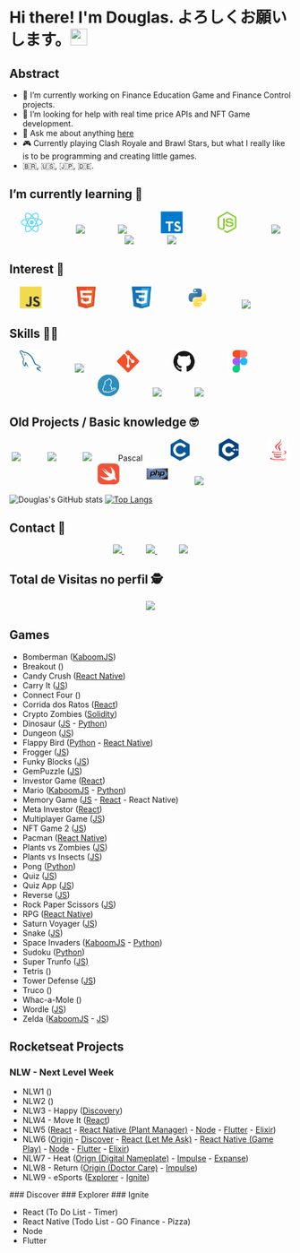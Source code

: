# Hi there! I'm Douglas. よろしくお願いします。<img src="https://douglasdl.github.io/images/Hi.gif" width="30px" height="30px"></h2>

## Abstract
- 🔭 I’m currently working on Finance Education Game and Finance Control projects.
- 🤔 I’m looking for help with real time price APIs and NFT Game development.
- 💬 Ask me about anything [here](https://github.com/douglasdl/douglasdl/issues)
- :video_game: Currently playing Clash Royale and Brawl Stars, but what I really like is to be programming and creating little games.
- 🇧🇷, 🇺🇸, 🇯🇵, 🇩🇪.


## I’m currently learning 🌱
<p align="center">
    <a href="https://reactjs.org/"><img height="40" src="https://raw.githubusercontent.com/devicons/devicon/master/icons/react/react-original.svg"></a>
    &nbsp;&nbsp;&nbsp;&nbsp;&nbsp;&nbsp;&nbsp;&nbsp;&nbsp;&nbsp;&nbsp;&nbsp;&nbsp;
    <a href="https://reactnative.dev/"><img height="40" src="https://douglasdl.github.io/images/ReactNative2.png"></a>
    &nbsp;&nbsp;&nbsp;&nbsp;&nbsp;&nbsp;&nbsp;&nbsp;&nbsp;&nbsp;&nbsp;&nbsp;&nbsp;
    <a href="https://expo.dev/"><img height="40" src="https://douglasdl.github.io/images/Expo.png"></a>
    &nbsp;&nbsp;&nbsp;&nbsp;&nbsp;&nbsp;&nbsp;&nbsp;&nbsp;&nbsp;&nbsp;&nbsp;&nbsp;
    <a href="https://www.typescriptlang.org/"><img height="40" src="https://raw.githubusercontent.com/devicons/devicon/master/icons/typescript/typescript-original.svg"></a>
    &nbsp;&nbsp;&nbsp;&nbsp;&nbsp;&nbsp;&nbsp;&nbsp;&nbsp;&nbsp;&nbsp;&nbsp;&nbsp;
    <a href="https://nodejs.dev/"><img height="40" src="https://raw.githubusercontent.com/devicons/devicon/master/icons/nodejs/nodejs-original.svg"></a>
    &nbsp;&nbsp;&nbsp;&nbsp;&nbsp;&nbsp;&nbsp;&nbsp;&nbsp;&nbsp;&nbsp;&nbsp;&nbsp;
    <a href="https://ethereum.org/en/"><img height="40" src="https://douglasdl.github.io/images/eth.png"></a>
    &nbsp;&nbsp;&nbsp;&nbsp;&nbsp;&nbsp;&nbsp;&nbsp;&nbsp;&nbsp;&nbsp;&nbsp;&nbsp;
    <a href="https://docs.soliditylang.org/en/"><img height="40" src="https://douglasdl.github.io/images/solidity.svg"></a>
    &nbsp;&nbsp;&nbsp;&nbsp;&nbsp;&nbsp;&nbsp;&nbsp;&nbsp;&nbsp;&nbsp;&nbsp;&nbsp;
    <a href="https://redis.io/"><img height="40" src="https://douglasdl.github.io/images/redis.png"></a>
    &nbsp;&nbsp;&nbsp;&nbsp;&nbsp;&nbsp;&nbsp;&nbsp;&nbsp;&nbsp;&nbsp;&nbsp;&nbsp;
</p>

## Interest 💙
<p align="center">
    <a href="https://developer.mozilla.org/en-US/docs/Web/JavaScript"><img height="40" src="https://raw.githubusercontent.com/devicons/devicon/master/icons/javascript/javascript-original.svg"></a>
    &nbsp;&nbsp;&nbsp;&nbsp;&nbsp;&nbsp;&nbsp;&nbsp;&nbsp;&nbsp;&nbsp;&nbsp;&nbsp;
    <a href="https://developer.mozilla.org/en-US/docs/Web/HTML"><img height="40" src="https://raw.githubusercontent.com/devicons/devicon/master/icons/html5/html5-original.svg"></a>
    &nbsp;&nbsp;&nbsp;&nbsp;&nbsp;&nbsp;&nbsp;&nbsp;&nbsp;&nbsp;&nbsp;&nbsp;&nbsp;
    <a href="https://developer.mozilla.org/en-US/docs/Web/CSS"><img height="40" src="https://raw.githubusercontent.com/devicons/devicon/master/icons/css3/css3-original.svg"></a>
    &nbsp;&nbsp;&nbsp;&nbsp;&nbsp;&nbsp;&nbsp;&nbsp;&nbsp;&nbsp;&nbsp;&nbsp;&nbsp;
    <a href="https://www.python.org/"><img height="40" src="https://raw.githubusercontent.com/devicons/devicon/master/icons/python/python-original.svg"></a>
    &nbsp;&nbsp;&nbsp;&nbsp;&nbsp;&nbsp;&nbsp;&nbsp;&nbsp;&nbsp;&nbsp;&nbsp;&nbsp;
    <a href="https://vyper.readthedocs.io/en/"><img height="40" src="https://douglasdl.github.io/images/vyper.svg"></a>
    &nbsp;&nbsp;&nbsp;&nbsp;&nbsp;&nbsp;&nbsp;&nbsp;&nbsp;&nbsp;&nbsp;&nbsp;&nbsp;
</p>   
    
## Skills 👨‍💻
<p align="center">
    <a href="https://www.mysql.com/"><img height="40" src="https://raw.githubusercontent.com/devicons/devicon/master/icons/mysql/mysql-original.svg"></a>
    &nbsp;&nbsp;&nbsp;&nbsp;&nbsp;&nbsp;&nbsp;&nbsp;&nbsp;&nbsp;&nbsp;&nbsp;&nbsp;
    <a href="https://www.sqlite.org/index.html"><img height="40" src="https://douglasdl.github.io/images/SQLite3.png"></a>
    &nbsp;&nbsp;&nbsp;&nbsp;&nbsp;&nbsp;&nbsp;&nbsp;&nbsp;&nbsp;&nbsp;&nbsp;&nbsp;
    <a href="https://git-scm.com/"><img height="40" src="https://raw.githubusercontent.com/devicons/devicon/master/icons/git/git-original.svg"></a>
    &nbsp;&nbsp;&nbsp;&nbsp;&nbsp;&nbsp;&nbsp;&nbsp;&nbsp;&nbsp;&nbsp;&nbsp;&nbsp;
    <a href="https://github.com/"><img height="40" src="https://raw.githubusercontent.com/devicons/devicon/master/icons/github/github-original.svg"></a>
    &nbsp;&nbsp;&nbsp;&nbsp;&nbsp;&nbsp;&nbsp;&nbsp;&nbsp;&nbsp;&nbsp;&nbsp;&nbsp;
    <a href="https://www.figma.com/"><img height="40" src="https://raw.githubusercontent.com/devicons/devicon/master/icons/figma/figma-original.svg"></a>
    &nbsp;&nbsp;&nbsp;&nbsp;&nbsp;&nbsp;&nbsp;&nbsp;&nbsp;&nbsp;&nbsp;&nbsp;&nbsp;
    <a href="https://yarnpkg.com/"><img height="40" src="https://raw.githubusercontent.com/devicons/devicon/master/icons/yarn/yarn-original.svg"></a>
    &nbsp;&nbsp;&nbsp;&nbsp;&nbsp;&nbsp;&nbsp;&nbsp;&nbsp;&nbsp;&nbsp;&nbsp;&nbsp;
    <a href="https://developers.google.com/apps-script"><img height="40" src="https://douglasdl.github.io/images/GoogleAppsScript.png"></a>
    &nbsp;&nbsp;&nbsp;&nbsp;&nbsp;&nbsp;&nbsp;&nbsp;&nbsp;&nbsp;&nbsp;&nbsp;&nbsp;
    <a href="https://en.wikipedia.org/wiki/Bash_(Unix_shell)"><img height="40" src="https://douglasdl.github.io/images/Bash.jpg"></a>
</p>

## Old Projects / Basic knowledge :nerd_face:
<p align="center">
    <a href="https://www.rpgmakerweb.com/"><img height="40" src="https://douglasdl.github.io/images/RPG-Maker.png"></a>
    &nbsp;&nbsp;&nbsp;&nbsp;&nbsp;&nbsp;&nbsp;&nbsp;&nbsp;&nbsp;
    <a href="https://en.wikipedia.org/wiki/Adobe_Flash_Player"><img height="40" src="https://douglasdl.github.io/images/AdobeFlash.jpeg"></a>
    &nbsp;&nbsp;&nbsp;&nbsp;&nbsp;&nbsp;&nbsp;&nbsp;&nbsp;&nbsp;
    <a href="https://en.wikipedia.org/wiki/ActionScript"><img height="40" src="https://douglasdl.github.io/images/ActionScript.png"></a>
    &nbsp;&nbsp;&nbsp;&nbsp;&nbsp;&nbsp;&nbsp;&nbsp;&nbsp;&nbsp;
    Pascal
    &nbsp;&nbsp;&nbsp;&nbsp;&nbsp;&nbsp;&nbsp;&nbsp;&nbsp;&nbsp;
    <a href="https://en.wikipedia.org/wiki/C_(programming_language)"><img height="40" src="https://raw.githubusercontent.com/devicons/devicon/master/icons/c/c-plain.svg"></a>
    &nbsp;&nbsp;&nbsp;&nbsp;&nbsp;&nbsp;&nbsp;&nbsp;&nbsp;&nbsp;
    <a href="https://en.wikipedia.org/wiki/C%2B%2B"><img height="40" src="https://raw.githubusercontent.com/devicons/devicon/master/icons/cplusplus/cplusplus-plain.svg"></a>
    &nbsp;&nbsp;&nbsp;&nbsp;&nbsp;&nbsp;&nbsp;&nbsp;&nbsp;&nbsp;
    <a href="https://www.oracle.com/java/"><img height="40" src="https://raw.githubusercontent.com/devicons/devicon/master/icons/java/java-plain.svg"></a>
    &nbsp;&nbsp;&nbsp;&nbsp;&nbsp;&nbsp;&nbsp;&nbsp;&nbsp;&nbsp;
    <a href="https://developer.apple.com/swift/"><img height="40" src="https://raw.githubusercontent.com/devicons/devicon/master/icons/swift/swift-original.svg"></a>
    &nbsp;&nbsp;&nbsp;&nbsp;&nbsp;&nbsp;&nbsp;&nbsp;&nbsp;&nbsp;
    <a href="https://www.php.net/"><img height="40" src="https://raw.githubusercontent.com/devicons/devicon/master/icons/php/php-original.svg"></a>
    &nbsp;&nbsp;&nbsp;&nbsp;&nbsp;&nbsp;&nbsp;&nbsp;&nbsp;&nbsp;
    <a href="https://processing.org/"><img height="40" src="https://douglasdl.github.io/images/Processing3.png"></a>
    &nbsp;&nbsp;&nbsp;&nbsp;&nbsp;&nbsp;&nbsp;&nbsp;&nbsp;&nbsp;
</p>

![Douglas's GitHub stats](https://github-readme-stats.vercel.app/api?username=douglasdl&show_icons=true&theme=algolia&locale=en)
[![Top Langs](https://github-readme-stats.vercel.app/api/top-langs/?username=douglasdl&langs_count=3&theme=algolia&locale=en&text_color=FFFFFF)](https://github.com/douglasdl/github-readme-stats)

## Contact :iphone:

<p align="center">
    <a href="https://github.com/douglasdl">
        <img  src="https://img.shields.io/badge/github-%23100000.svg?&style=for-the-badge&logo=github&logoColor=white&link=mailto:https://github.com/douglasdl">
    </a>
    &nbsp;&nbsp;&nbsp;&nbsp;&nbsp;&nbsp;&nbsp;&nbsp;&nbsp;
    <a href="mailto:douglasdiasleal87@gmail.com">
        <img src="https://img.shields.io/badge/gmail-D14836?&style=for-the-badge&logo=gmail&logoColor=white&link=mailto:douglas_san@hotmail.com">
    </a>
    &nbsp;&nbsp;&nbsp;&nbsp;&nbsp;&nbsp;&nbsp;&nbsp;&nbsp;
    <a href="https://www.linkedin.com/in/douglas-leal-0b69943b/">
        <img src="https://img.shields.io/badge/linkedin-%230077B5.svg?&style=for-the-badge&logo=linkedin&logoColor=white&link=mailto:https://www.linkedin.com/in/douglasdl/">
    </a>
</p>

<p align="center"> 

 ## Total de Visitas no perfil :detective: <br>
 <p align="center"> 
   <img alingn="center" src="https://profile-counter.glitch.me/douglasdl/count.svg" />
 </p>

</p>

## Games
<ul>
    <li>Bomberman (<a href="https://github.com/douglasdl/Bomberman-Kaboom.js">KaboomJS</a>)</li>
    <li>Breakout ()</li>
    <li>Candy Crush (<a href="https://github.com/douglasdl/React-Native-Candy-Crush">React Native</a>)</li>
    <li>Carry It (<a href="https://github.com/douglasdl/CarryIT">JS</a>)</li>
    <li>Connect Four ()</li>
    <li>Corrida dos Ratos (<a href="https://github.com/douglasdl/CorridadosRatos">React</a>)</li>
    <li>Crypto Zombies (<a href="https://github.com/douglasdl/CryptoZombies">Solidity</a>)</li>
    <li>Dinosaur (<a href="https://github.com/douglasdl/Dinosaur-Game">JS</a> - <a href="https://github.com/douglasdl/dino_chrome_bot">Python</a>)</li>
    <li>Dungeon (<a href="https://github.com/douglasdl/Dungeon">JS</a>)</li>
    <li>Flappy Bird (<a href="https://github.com/douglasdl/Python-Flappy-Bird">Python</a> - <a href="https://github.com/douglasdl/React-Native-Flappy-Bird">React Native</a>)</li>
    <li>Frogger (<a href="https://github.com/douglasdl/FroggerJS">JS</a>)</li>
    <li>Funky Blocks (<a href="https://github.com/douglasdl/FunkyBlocks">JS</a>)</li>
    <li>GemPuzzle (<a href="https://github.com/douglasdl/GemPuzzle">JS</a>)</li>
    <li>Investor Game (<a href="https://github.com/douglasdl/InvestorGame">React</a>)</li>
    <li>Mario (<a href="https://github.com/douglasdl/Mario-Kaboom.js">KaboomJS</a> - <a href="https://github.com/douglasdl/Python-Mario">Python</a>)</li>
    <li>Memory Game (<a href="https://github.com/douglasdl/FlipCards">JS</a> - <a href="https://github.com/douglasdl/Memory-Game">React</a> - React Native)</li>
    <li>Meta Investor (<a href="https://github.com/douglasdl/Meta-Investor">React</a>)</li>
    <li>Multiplayer Game (<a href="https://github.com/douglasdl/Multiplayer-Game">JS</a>)</li>
    <li>NFT Game 2 (<a href="https://github.com/douglasdl/NFT-Game-2">JS</a>)</li>
    <li>Pacman (<a href="https://github.com/douglasdl/React-Native-Pacman">React Native</a>)</li>
    <li>Plants vs Zombies (<a href="https://github.com/douglasdl/Plants-vs-Zombies">JS</a>)</li>
    <li>Plants vs Insects (<a href="https://github.com/douglasdl/Plants-vs-Insects">JS</a>)
    <li>Pong (<a href="https://github.com/douglasdl/Pong">Python</a>)</li>
    <li>Quiz (<a href="https://github.com/douglasdl/Quiz">JS</a>)</li>
    <li>Quiz App (<a href="https://github.com/douglasdl/quiz-app-js">JS</a>)</li>
    <li>Reverse (<a href="https://github.com/douglasdl/ReversiblePiece">JS</a>)</li>
    <li>Rock Paper Scissors (<a href="https://github.com/douglasdl/Rock-paper-scissors">JS</a>)</li>
    <li>RPG (<a href="https://github.com/douglasdl/React-Native-RPG-Game">React Native</a>)</li>
    <li>Saturn Voyager (<a href="https://github.com/douglasdl/SaturnVoyager">JS</a>)</li>
    <li>Snake (<a href="https://github.com/douglasdl/snake">JS</a>)</li>
    <li>Space Invaders (<a href="https://github.com/douglasdl/Space-Invaders-Kaboom.js">KaboomJS</a> - <a href="https://github.com/douglasdl/Space-Invaders">Python</a>)</li>
    <li>Sudoku (<a href="https://github.com/douglasdl/Sudoku">Python</a>)</li>
    <li>Super Trunfo (<a href="https://github.com/douglasdl/Super-Trunfo">JS)</a></li>
    <li>Tetris ()</li>
    <li>Tower Defense (<a href="https://douglasdl.github.io/Tower-Defense/">JS</a>)
    <li>Truco ()</li>
    <li>Whac-a-Mole ()</li>
    <li>Wordle (<a href="https://github.com/douglasdl/TermoJS">JS</a>)</li>
    <li>Zelda (<a href="https://github.com/douglasdl/Zelda-Kaboom.js">KaboomJS</a> - <a href="https://github.com/douglasdl/Zelda">JS</a>)</li>
</ul>

## Rocketseat Projects
### NLW - Next Level Week
<ul>
    <li>NLW1 (<a href=""></a>)</li>
    <li>NLW2 (<a href=""></a>)</li>
    <li>NLW3 - Happy (<a href="https://github.com/douglasdl/NLW-Discovery-Happy">Discovery</a>)</li>
    <li>NLW4 - Move It (<a href="https://github.com/douglasdl/NLW4-React">React</a>)</li>
    <li>NLW5 (<a href="https://github.com/douglasdl/NLW5-ReactJS">React</a> - <a href="https://github.com/douglasdl/NLW5-React-Native">React Native (Plant Manager)</a> - <a href="https://github.com/douglasdl/NLW5-Node.js">Node</a> - <a href="https://github.com/douglasdl/NLW5-Flutter">Flutter</a> - <a href="https://github.com/douglasdl/NLW5-Elixir">Elixir</a>)</li>
    <li>NLW6 (<a href="https://github.com/douglasdl/NLW6-Origin">Origin</a> - <a href="https://github.com/douglasdl/NLW6-Discover">Discover</a> - <a href="https://github.com/douglasdl/NLW6-ReactJS">React (Let Me Ask)</a> - <a href="https://github.com/douglasdl/NLW6-React-Native">React Native (Game Play)</a> - <a href="https://github.com/douglasdl/NLW6-Node.js">Node</a> - <a href="https://github.com/douglasdl/NLW6-Flutter">Flutter</a> - <a href="https://github.com/douglasdl/NLW6-Elixir">Elixir</a>)</li>
    <li>NLW7 - Heat (<a href="https://github.com/douglasdl/NLW7-Origin">Orign (Digital Nameplate)</a> - <a href="https://github.com/douglasdl/NLW7-Impulse">Impulse</a> - <a href="https://github.com/douglasdl/NLW7-Expanse">Expanse</a>)</li>
    <li>NLW8 - Return (<a href="https://github.com/douglasdl/NLW8-Origin">Origin (Doctor Care)</a> - <a href="https://github.com/douglasdl/NLW8-Impulse">Impulse</a>)</li>
    <li>NLW9 - eSports (<a href="https://github.com/douglasdl/NLW9-Explorer">Explorer</a> - <a href="https://github.com/douglasdl/NLW9-Ignite">Ignite</a>)</li>
</ul>
### Discover
### Explorer
### Ignite
<ul>
    <li>React (To Do List - Timer)</li>
    <li>React Native (Todo List - GO Finance - Pizza)</li>
    <li>Node</li>
    <li>Flutter</li>
</ul>

<!--
- 👯 I’m looking to collaborate on ...
- 📫 How to reach me: ...
- 😄 Pronouns: ...
- ⚡ Fun fact: ...
- 👨‍💻


<img height="40" src="https://raw.githubusercontent.com/devicons/devicon/master/icons/csharp/csharp-original.svg">
<img height="40" src="https://www.vectorlogo.zone/logos/springio/springio-icon.svg" alt="spring" >
<img height="40" src="https://raw.githubusercontent.com/devicons/devicon/master/icons/google/google-original.svg">

References -> https://github.com/anuraghazra/github-readme-stats#themes

Common Options:
&title_color=5555FF
&text_color=FFFFFF
&icon_color=FF0000
&border_color=F9F9F9
&bg_color - Card's background color (hex color) or a gradient in the form of angle,start,end
&bg_color=DEG,FFFFFF,AAAAAA,FF0000
&hide_border - Hides the card's border (boolean)
&theme=theme_name  ()
&cache_seconds - set the cache header manually (min: 1800, max: 86400)
&locale - set the language in the card (e.g. cn, de, es, etc.)
&border_radius - Corner rounding on the card_


<a href="https://github-readme-stats.vercel.app/api?username=douglasdl&show_icons=true&theme=algolia&locale=en">
  <img align="center" src="https://github-readme-stats.vercel.app/api?username=douglasdl&show_icons=true&theme=algolia&locale=en" />
</a>
<a href="ttps://github.com/douglasdl/github-readme-stats">
  <img align="center" src="https://github-readme-stats.vercel.app/api/top-langs/?username=douglasdl&langs_count=10&theme=algolia&locale=en&text_color=FFFFFF" />
</a>


<p align="center">
  <a href="#">
    <img align="center" width="300" src="douglas.png" />
  </a>
  <a href="#">
    <img align="center" width="450" src="dev.gif" />
  </a>
</p>
</br>
</br>
<p align="center">
  <a href="https://github.com/douglasdl/github-readme-stats">
    <img
      align="center"
      src="https://github-readme-stats.vercel.app/api/top-langs/?username=douglasdl&layout=compact"
    />
  </a>
  <a href="https://github.com/douglasdl/github-readme-stats">
    <img
      align="center"
      height="165"
      src="https://github-readme-stats.vercel.app/api?username=douglasdl&count_private=true&show_icons=true&custom_title=Github%20Status&hide=issues"
    />
  </a>
</p>

https://img.shields.io/youtube/channel/views/UCTk77LQyQ2HT-WzXKK8aPBw?label=Ichikara%20Nihongo&style=social
-->
